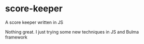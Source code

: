 # score-keeper
A score keeper written in JS 

Nothing great. I just trying some new techniques in JS and Bulma framework
